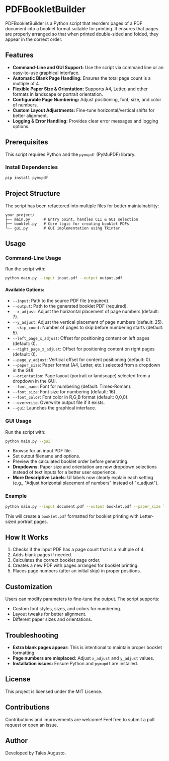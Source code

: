 # PDFBookletBuilder

PDFBookletBuilder is a Python script that reorders pages of a PDF document into a booklet format suitable for printing. It ensures that pages are properly arranged so that when printed double-sided and folded, they appear in the correct order.

## Features

- **Command-Line and GUI Support:** Use the script via command line or an easy-to-use graphical interface.
- **Automatic Blank Page Handling:** Ensures the total page count is a multiple of 4.
- **Flexible Paper Size & Orientation:** Supports A4, Letter, and other formats in landscape or portrait orientation.
- **Configurable Page Numbering:** Adjust positioning, font, size, and color of numbers.
- **Custom Layout Adjustments:** Fine-tune horizontal/vertical shifts for better alignment.
- **Logging & Error Handling:** Provides clear error messages and logging options.

## Prerequisites

This script requires Python and the `pymupdf` (PyMuPDF) library.

### Install Dependencies

```sh
pip install pymupdf
```

## Project Structure

The script has been refactored into multiple files for better maintainability:

```
your_project/
├── main.py      # Entry point, handles CLI & GUI selection
├── booklet.py   # Core logic for creating booklet PDFs
└── gui.py       # GUI implementation using Tkinter
```

## Usage

### Command-Line Usage

Run the script with:

```sh
python main.py --input input.pdf --output output.pdf
```

#### Available Options:

- `--input`: Path to the source PDF file (required).
- `--output`: Path to the generated booklet PDF (required).
- `--x_adjust`: Adjust the horizontal placement of page numbers (default: 7).
- `--y_adjust`: Adjust the vertical placement of page numbers (default: 25).
- `--skip_count`: Number of pages to skip before numbering starts (default: 5).
- `--left_page_x_adjust`: Offset for positioning content on left pages (default: 0).
- `--right_page_x_adjust`: Offset for positioning content on right pages (default: 0).
- `--page_y_adjust`: Vertical offset for content positioning (default: 0).
- `--paper_size`: Paper format (A4, Letter, etc.) selected from a dropdown in the GUI.
- `--orientation`: Page layout (portrait or landscape) selected from a dropdown in the GUI.
- `--font_name`: Font for numbering (default: Times-Roman).
- `--font_size`: Font size for numbering (default: 16).
- `--font_color`: Font color in R,G,B format (default: 0,0,0).
- `--overwrite`: Overwrite output file if it exists.
- `--gui`: Launches the graphical interface.

### GUI Usage

Run the script with:

```sh
python main.py --gui
```

- Browse for an input PDF file.
- Set output filename and options.
- Preview the calculated booklet order before generating.
- **Dropdowns**: Paper size and orientation are now dropdown selections instead of text inputs for a better user experience.
- **More Descriptive Labels**: UI labels now clearly explain each setting (e.g., "Adjust horizontal placement of numbers" instead of "x_adjust").

### Example

```sh
python main.py --input document.pdf --output booklet.pdf --paper_size letter --orientation portrait
```

This will create a `booklet.pdf` formatted for booklet printing with Letter-sized portrait pages.

## How It Works

1. Checks if the input PDF has a page count that is a multiple of 4.
2. Adds blank pages if needed.
3. Calculates the correct booklet page order.
4. Creates a new PDF with pages arranged for booklet printing.
5. Places page numbers (after an initial skip) in proper positions.

## Customization

Users can modify parameters to fine-tune the output. The script supports:

- Custom font styles, sizes, and colors for numbering.
- Layout tweaks for better alignment.
- Different paper sizes and orientations.

## Troubleshooting

- **Extra blank pages appear:** This is intentional to maintain proper booklet formatting.
- **Page numbers are misplaced:** Adjust `x_adjust` and `y_adjust` values.
- **Installation issues:** Ensure Python and `pymupdf` are installed.

## License

This project is licensed under the MIT License.

## Contributions

Contributions and improvements are welcome! Feel free to submit a pull request or open an issue.

## Author

Developed by Tales Augusto.
